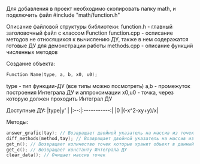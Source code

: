 Для добавления в проект необходимо скопировать папку math, и подключить файл #include "math/function.h"

Описание файловой структуры библиотеки:
function.h - главный заголовочный файл с классом Function
function.cpp - осписание методов не относящихся к вычислению ДУ, также в нем содеражатся готовые ДУ для демонстрации работы
methods.cpp - описание функций численных методов

Создание объекта:
```C++
Function Name(type, a, b, x0, u0);
```
type - тип функции-ДУ (все типы можно посмотреть)
a,b - промежуток построения Интеграла ДУ и аппроксимации
x0,u0 - точка, через которую должен проходить Интеграл ДУ

Доступные ДУ:
|type|y'           |
|:--:|:-----------:|
|0   |(-x^2-xy+y)/x|

Методы:
```C++
answer_grafic(tay); // Возвращает двойной указатель на массив из точек графика Интеграла ДУ
diff_methods(method,tay); // Возвращает двойной указатель на массив из точек графика Аппроксимации вычисленной указанным методом
get_n(); // Возвращает количество точек которые хранит объект в данный момент
get_c(); // Возвращает константу Интеграла ДУ
clear_data(); // Очищает массив точек
```
